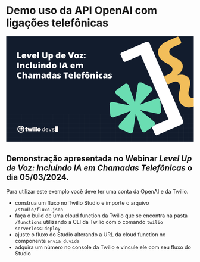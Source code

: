 # Demo uso da API OpenAI com ligações telefônicas

![slide do webinar](assets/thumb.png)

## Demonstração apresentada no Webinar *Level Up de Voz: Incluindo IA em Chamadas Telefônicas* o dia 05/03/2024.

Para utilizar este exemplo você deve ter uma conta da OpenAI e da Twilio.
* construa um fluxo no Twilio Studio e importe o arquivo `/studio/fluxo.json`
* faça o build de uma cloud function da Twilio que se encontra na pasta `/functions` utilizando a CLI da Twilio com o comando `twilio serverless:deploy`
* ajuste o fluxo do Studio alterando a URL da cloud function no componente `envia_duvida`
* adquira um número no console da Twilio e vincule ele com seu fluxo do Studio